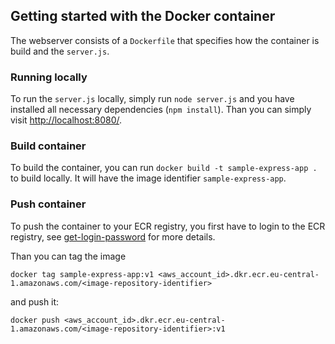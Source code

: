## Getting started with the Docker container

The webserver consists of a `Dockerfile` that specifies how the container is build and the `server.js`.

### Running locally

To run the `server.js` locally, simply run `node server.js` and you have installed all necessary dependencies (`npm install`).
Than you can simply visit [http://localhost:8080/](http://localhost:8080/).

### Build container

To build the container, you can run `docker build -t sample-express-app .` to build locally. It will have the image identifier `sample-express-app`.

### Push container

To push the container to your ECR registry, you first have to login to the ECR registry, see [get-login-password](https://docs.aws.amazon.com/cli/latest/reference/ecr/get-login-password.html) for more details.

Than you can tag the image
```
docker tag sample-express-app:v1 <aws_account_id>.dkr.ecr.eu-central-1.amazonaws.com/<image-repository-identifier>
```

and push it:

```
docker push <aws_account_id>.dkr.ecr.eu-central-1.amazonaws.com/<image-repository-identifier>:v1
```
